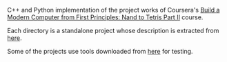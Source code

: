 C++ and Python implementation of the project works of Coursera's 
[Build a Modern Computer from First Principles: Nand to Tetris Part II](https://www.coursera.org/learn/nand2tetris2) course.

Each directory is a standalone project whose description is extracted from [here](https://www.nand2tetris.org/course).

Some of the projects use tools downloaded from [here](https://www.nand2tetris.org/software) for testing.
